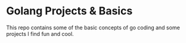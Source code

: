 # Golang Projects & Basics

This repo contains some of the basic concepts of go coding and some projects I find fun and cool.

